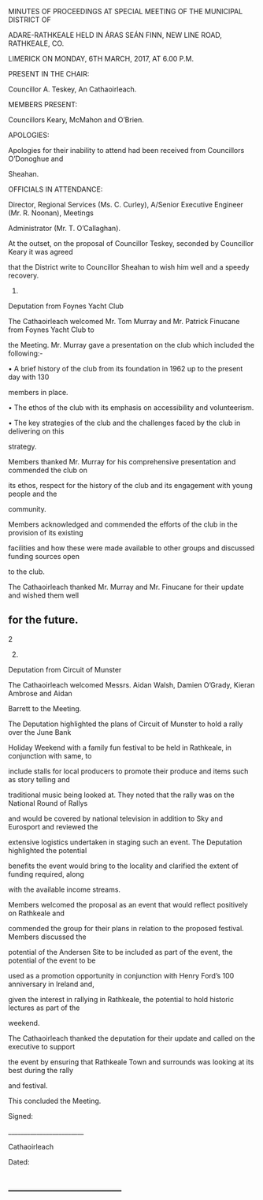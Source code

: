MINUTES OF PROCEEDINGS AT SPECIAL MEETING OF THE MUNICIPAL DISTRICT OF

ADARE-RATHKEALE HELD IN ÁRAS SEÁN FINN, NEW LINE ROAD, RATHKEALE, CO.

LIMERICK ON MONDAY, 6TH MARCH, 2017, AT 6.00 P.M.

PRESENT IN THE CHAIR:

Councillor A. Teskey, An Cathaoirleach.

MEMBERS PRESENT:

Councillors Keary, McMahon and O’Brien.

APOLOGIES:

Apologies for their inability to attend had been received from Councillors O’Donoghue and

Sheahan.

OFFICIALS IN ATTENDANCE:

Director, Regional Services (Ms. C. Curley), A/Senior Executive Engineer (Mr. R. Noonan), Meetings

Administrator (Mr. T. O’Callaghan).

At the outset, on the proposal of Councillor Teskey, seconded by Councillor Keary it was agreed

that the District write to Councillor Sheahan to wish him well and a speedy recovery.

1.

Deputation from Foynes Yacht Club

The Cathaoirleach welcomed Mr. Tom Murray and Mr. Patrick Finucane from Foynes Yacht Club to

the Meeting. Mr. Murray gave a presentation on the club which included the following:-

• A brief history of the club from its foundation in 1962 up to the present day with 130

members in place.

• The ethos of the club with its emphasis on accessibility and volunteerism.

• The key strategies of the club and the challenges faced by the club in delivering on this

strategy.

Members thanked Mr. Murray for his comprehensive presentation and commended the club on

its ethos, respect for the history of the club and its engagement with young people and the

community.

Members acknowledged and commended the efforts of the club in the provision of its existing

facilities and how these were made available to other groups and discussed funding sources open

to the club.

The Cathaoirleach thanked Mr. Murray and Mr. Finucane for their update and wished them well

for the future.
---
2

2.

Deputation from Circuit of Munster

The Cathaoirleach welcomed Messrs. Aidan Walsh, Damien O’Grady, Kieran Ambrose and Aidan

Barrett to the Meeting.

The Deputation highlighted the plans of Circuit of Munster to hold a rally over the June Bank

Holiday Weekend with a family fun festival to be held in Rathkeale, in conjunction with same, to

include stalls for local producers to promote their produce and items such as story telling and

traditional music being looked at. They noted that the rally was on the National Round of Rallys

and would be covered by national television in addition to Sky and Eurosport and reviewed the

extensive logistics undertaken in staging such an event. The Deputation highlighted the potential

benefits the event would bring to the locality and clarified the extent of funding required, along

with the available income streams.

Members welcomed the proposal as an event that would reflect positively on Rathkeale and

commended the group for their plans in relation to the proposed festival. Members discussed the

potential of the Andersen Site to be included as part of the event, the potential of the event to be

used as a promotion opportunity in conjunction with Henry Ford’s 100 anniversary in Ireland and,

given the interest in rallying in Rathkeale, the potential to hold historic lectures as part of the

weekend.

The Cathaoirleach thanked the deputation for their update and called on the executive to support

the event by ensuring that Rathkeale Town and surrounds was looking at its best during the rally

and festival.

This concluded the Meeting.

Signed:

\_\_\_\_\_\_\_\_\_\_\_\_\_\_\_\_\_\_\_\_\_\_\_\_

Cathaoirleach

Dated:

\_\_\_\_\_\_\_\_\_\_\_\_\_\_\_\_\_\_\_\_\_\_\_
---
